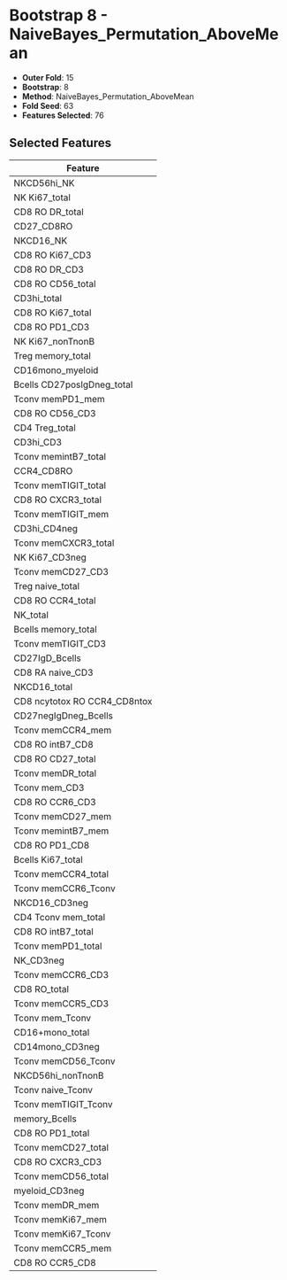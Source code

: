 # Bootstrap 8 - NaiveBayes_Permutation_AboveMean

- **Outer Fold**: 15
- **Bootstrap**: 8
- **Method**: NaiveBayes_Permutation_AboveMean
- **Fold Seed**: 63
- **Features Selected**: 76

## Selected Features

| Feature |
|---------|
| NKCD56hi_NK |
| NK Ki67_total |
| CD8 RO DR_total |
| CD27_CD8RO |
| NKCD16_NK |
| CD8  RO Ki67_CD3 |
| CD8 RO DR_CD3 |
| CD8 RO CD56_total |
| CD3hi_total |
| CD8 RO Ki67_total |
| CD8 RO PD1_CD3 |
| NK Ki67_nonTnonB |
| Treg memory_total |
| CD16mono_myeloid |
| Bcells CD27posIgDneg_total |
| Tconv memPD1_mem |
| CD8 RO CD56_CD3 |
| CD4 Treg_total |
| CD3hi_CD3 |
| Tconv memintB7_total |
| CCR4_CD8RO |
| Tconv memTIGIT_total |
| CD8 RO CXCR3_total |
| Tconv memTIGIT_mem |
| CD3hi_CD4neg |
| Tconv memCXCR3_total |
| NK Ki67_CD3neg |
| Tconv memCD27_CD3 |
| Treg naive_total |
| CD8 RO CCR4_total |
| NK_total |
| Bcells memory_total |
| Tconv memTIGIT_CD3 |
| CD27IgD_Bcells |
| CD8 RA naive_CD3 |
| NKCD16_total |
| CD8 ncytotox RO CCR4_CD8ntox |
| CD27negIgDneg_Bcells |
| Tconv memCCR4_mem |
| CD8 RO intB7_CD8 |
| CD8 RO CD27_total |
| Tconv memDR_total |
| Tconv mem_CD3 |
| CD8 RO CCR6_CD3 |
| Tconv memCD27_mem |
| Tconv memintB7_mem |
| CD8 RO PD1_CD8 |
| Bcells Ki67_total |
| Tconv memCCR4_total |
| Tconv memCCR6_Tconv |
| NKCD16_CD3neg |
| CD4 Tconv mem_total |
| CD8 RO intB7_total |
| Tconv memPD1_total |
| NK_CD3neg |
| Tconv memCCR6_CD3 |
| CD8 RO_total |
| Tconv memCCR5_CD3 |
| Tconv mem_Tconv |
| CD16+mono_total |
| CD14mono_CD3neg |
| Tconv memCD56_Tconv |
| NKCD56hi_nonTnonB |
| Tconv naive_Tconv |
| Tconv memTIGIT_Tconv |
| memory_Bcells |
| CD8 RO PD1_total |
| Tconv memCD27_total |
| CD8 RO CXCR3_CD3 |
| Tconv memCD56_total |
| myeloid_CD3neg |
| Tconv memDR_mem |
| Tconv memKi67_mem |
| Tconv memKi67_Tconv |
| Tconv memCCR5_mem |
| CD8 RO CCR5_CD8 |
